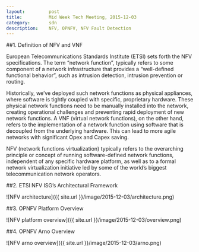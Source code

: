 ```yaml
---
layout:         post
title:          Mid Week Tech Meeting, 2015-12-03
category:       sdn
description:    NFV, OPNFV, NFV Fault Detection 
---
```


##1. Definition of NFV and VNF

European Telecommunications Standards Institute (ETSI) sets forth the NFV specifications. The term “network function”, 
typically refers to some component of a network infrastructure that provides a “well-defined functional behavior”, such 
as intrusion detection, intrusion prevention or routing.

Historically, we’ve deployed such network functions as physical appliances, where software is tightly coupled with 
specific, proprietary hardware. These physical network functions need to be manually installed into the network, 
creating operational challenges and preventing rapid deployment of new network functions. A VNF (virtual network 
functions), on the other hand, refers to the implementation of a network function using software that is decoupled from 
the underlying hardware. This can lead to more agile networks with significant Opex and Capex saving.

NFV (network functions virtualization) typically refers to the overarching principle or concept of running 
software-defined network functions, independent of any specific hardware platform, as well as to a formal network 
virtualization initiative led by some of the world’s biggest telecommunication network operators.


##2. ETSI NFV ISG’s Architectural Framework

![NFV architecture]({{ site.url }}/image/2015-12-03/architecture.png)

##3. OPNFV Platform Overview

![NFV platform overview]({{ site.url }}/image/2015-12-03/overview.png)

##4. OPNFV Arno Overview

![NFV arno overview]({{ site.url }}/image/2015-12-03/arno.png)